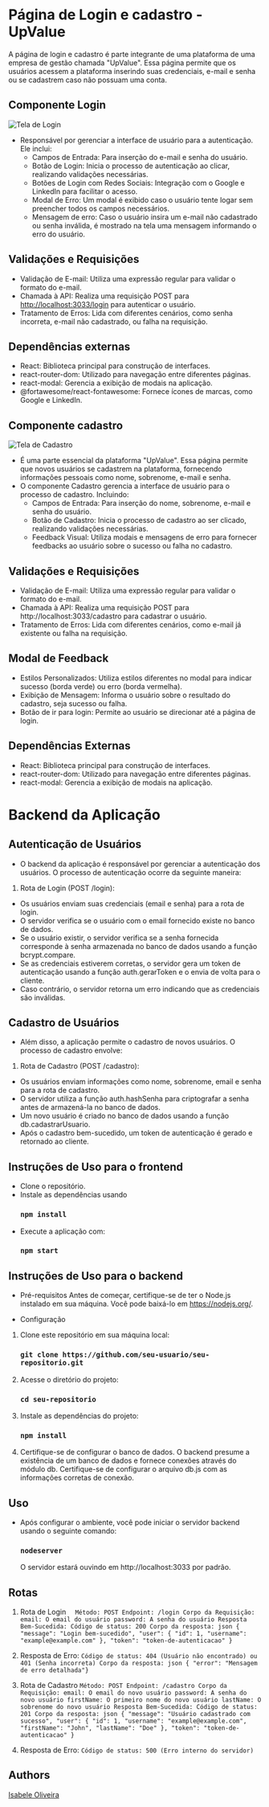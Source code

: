 # Página de Login e cadastro - UpValue

A página de login e cadastro é parte integrante de uma plataforma de uma empresa de gestão chamada "UpValue". Essa página permite que os usuários acessem a plataforma inserindo suas credenciais, e-mail e senha ou se cadastrem caso não possuam uma conta.

## Componente Login

![Tela de Login](../teste_estagio/frontend/src/images/LoginImagem.png)

- Responsável por gerenciar a interface de usuário para a autenticação. Ele inclui:
    - Campos de Entrada: Para inserção do e-mail e senha do usuário.
    - Botão de Login: Inicia o processo de autenticação ao clicar, realizando validações necessárias.
    - Botões de Login com Redes Sociais: Integração com o Google e LinkedIn para facilitar o acesso.
    - Modal de Erro: Um modal é exibido caso o usuário tente logar sem preencher todos os campos necessários.
    - Mensagem de erro: Caso o usuário insira um e-mail não cadastrado ou senha inválida, é mostrado na tela uma mensagem informando o erro do usuário.


## Validações e Requisições
- Validação de E-mail: Utiliza uma expressão regular para validar o formato do e-mail.
- Chamada à API: Realiza uma requisição POST para <http://localhost:3033/login> para autenticar o usuário.
- Tratamento de Erros: Lida com diferentes cenários, como senha incorreta, e-mail não cadastrado, ou falha na requisição.

## Dependências externas
- React: Biblioteca principal para construção de interfaces.
- react-router-dom: Utilizado para navegação entre diferentes páginas.
- react-modal: Gerencia a exibição de modais na aplicação.
- @fortawesome/react-fontawesome: Fornece ícones de marcas, como Google e LinkedIn.


## Componente cadastro
![Tela de Cadastro](../../frontend/src/images/CadastroImage.png)

- É uma parte essencial da plataforma "UpValue". Essa página permite que novos usuários se cadastrem na plataforma, fornecendo informações pessoais como nome, sobrenome, e-mail e senha.
- O componente Cadastro gerencia a interface de usuário para o processo de cadastro. Incluindo:
    - Campos de Entrada: Para inserção do nome, sobrenome, e-mail e senha do usuário.
    - Botão de Cadastro: Inicia o processo de cadastro ao ser clicado, realizando validações necessárias.
    - Feedback Visual: Utiliza modais e mensagens de erro para fornecer feedbacks ao usuário sobre o sucesso ou falha no cadastro.


## Validações e Requisições
- Validação de E-mail: Utiliza uma expressão regular para validar o formato do e-mail.
- Chamada à API: Realiza uma requisição POST para http://localhost:3033/cadastro para cadastrar o usuário.
- Tratamento de Erros: Lida com diferentes cenários, como e-mail já existente ou falha na requisição.

## Modal de Feedback
- Estilos Personalizados: Utiliza estilos diferentes no modal para indicar sucesso (borda verde) ou erro (borda vermelha).
- Exibição de Mensagem: Informa o usuário sobre o resultado do cadastro, seja sucesso ou falha.
- Botão de ir para login: Permite ao usuário se direcionar até a página de login.

## Dependências Externas
- React: Biblioteca principal para construção de interfaces.
- react-router-dom: Utilizado para navegação entre diferentes páginas.
- react-modal: Gerencia a exibição de modais na aplicação.


# Backend da Aplicação

## Autenticação de Usuários
- O backend da aplicação é responsável por gerenciar a autenticação dos usuários. O processo de autenticação ocorre da seguinte maneira:

1. Rota de Login (POST /login):
- Os usuários enviam suas credenciais (email e senha) para a rota de login.
- O servidor verifica se o usuário com o email fornecido existe no banco de dados.
- Se o usuário existir, o servidor verifica se a senha fornecida corresponde à senha armazenada no banco de dados usando a função bcrypt.compare.
- Se as credenciais estiverem corretas, o servidor gera um token de autenticação usando a função auth.gerarToken e o envia de volta para o cliente.
- Caso contrário, o servidor retorna um erro indicando que as credenciais são inválidas.

## Cadastro de Usuários
- Além disso, a aplicação permite o cadastro de novos usuários. O processo de cadastro envolve:

1. Rota de Cadastro (POST /cadastro):
- Os usuários enviam informações como nome, sobrenome, email e senha para a rota de cadastro.
- O servidor utiliza a função auth.hashSenha para criptografar a senha antes de armazená-la no banco de dados.
- Um novo usuário é criado no banco de dados usando a função db.cadastrarUsuario.
- Após o cadastro bem-sucedido, um token de autenticação é gerado e retornado ao cliente.

## Instruções de Uso para o frontend
- Clone o repositório.
- Instale as dependências usando 
    ### `npm install`
- Execute a aplicação com:
    ### `npm start` 

## Instruções de Uso para o backend
- Pré-requisitos
    Antes de começar, certifique-se de ter o Node.js instalado em sua máquina. Você pode baixá-lo em https://nodejs.org/.

- Configuração
1. Clone este repositório em sua máquina local: 
    ### `git clone https://github.com/seu-usuario/seu-repositorio.git`

2. Acesse o diretório do projeto:

    ### `cd seu-repositorio`

3. Instale as dependências do projeto:

    ### `npm install`

4. Certifique-se de configurar o banco de dados. O backend presume a existência de um banco de dados e fornece conexões através do módulo db. Certifique-se de configurar o arquivo db.js com as informações corretas de conexão.

## Uso
- Após configurar o ambiente, você pode iniciar o servidor backend usando o seguinte comando:
    ### `nodeserver`
    O servidor estará ouvindo em http://localhost:3033 por padrão.
    

## Rotas
1. Rota de Login
`   Método: POST
    Endpoint: /login
    Corpo da Requisição:
    email: O email do usuário
    password: A senha do usuário
    Resposta Bem-Sucedida:
    Código de status: 200
    Corpo da resposta:
    json
    {
    "message": "Login bem-sucedido",
    "user": { "id": 1, "username": "example@example.com" },
    "token": "token-de-autenticacao"
    }
`
2. Resposta de Erro:
`Código de status: 404 (Usuário não encontrado) ou 401 (Senha incorreta)
Corpo da resposta:
json
{ "error": "Mensagem de erro detalhada"} `

3. Rota de Cadastro
`Método: POST
Endpoint: /cadastro
Corpo da Requisição:
email: O email do novo usuário
password: A senha do novo usuário
firstName: O primeiro nome do novo usuário
lastName: O sobrenome do novo usuário
Resposta Bem-Sucedida:
Código de status: 201
Corpo da resposta:
json
{
  "message": "Usuário cadastrado com sucesso",
  "user": { "id": 1, "username": "example@example.com", "firstName": "John", "lastName": "Doe" },
  "token": "token-de-autenticacao"
}`

4. Resposta de Erro:
`Código de status: 500 (Erro interno do servidor)`


## Authors

  <a href="https://github.com/IsabeleOliveira" target="_blank" rel="noopener noreferrer">Isabele Oliveira</a>  

    